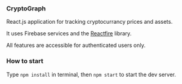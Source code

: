 ### CryptoGraph
React.js application for tracking cryptocurrancy prices and assets.

It uses Firebase services and the [Reactfire](https://github.com/FirebaseExtended/reactfire) library.

All features are accessible for authenticated users only.

### How to start
Type `npm install` in terminal, then `npm start` to start the dev server.